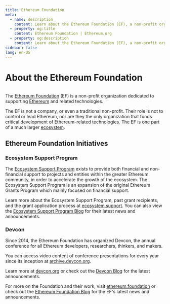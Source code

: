 ```yaml
---
title: Ethereum Foundation
meta:
  - name: description
    content: Learn about the Ethereum Foundation (EF), a non-profit organization dedicated to supporting Ethereum and related technologies.
  - property: og:title
    content: Ethereum Foundation | Ethereum.org
  - property: og:description
    content: Learn about the Ethereum Foundation (EF), a non-profit organization dedicated to supporting Ethereum and related technologies.
sidebar: false
lang: en-US
---
```


# About the Ethereum Foundation

<div>
  <img :src="$withBase('/ef-logo.png')" class="ef-logo" />
</div>

The [Ethereum Foundation](http://ethereum.foundation/) (EF) is a non-profit organization dedicated to supporting [Ethereum](/what-is-ethereum/) and related technologies.

The EF is not a company, or even a traditional non-profit. Their role is not to control or lead Ethereum, nor are they the only organization that funds critical development of Ethereum-related technologies. The EF is one part of a much larger [ecosystem](/community/).


## Ethereum Foundation Initiatives

### Ecosystem Support Program

The [Ecosystem Support Program](https://ecosystem.support/) exists to provide both financial and non-financial support to projects and entities within the greater Ethereum community, in order to accelerate the growth of the ecosystem. The Ecosystem Support Program is an expansion of the original Ethereum Grants Program which mainly focused on financial support.

Learn more about the Ecosystem Support Program, past grant recipients, and the grant application process at [ecosystem.support](https://ecosystem.support/). You can also view the [Ecosystem Support Program Blog](https://blog.ethereum.org/category/ecosystem-support-program/) for their latest news and announcements.

### Devcon

Since 2014, the Ethereum Foundation has organized Devcon, the annual conference for all Ethereum developers, researchers, thinkers, and makers.

You can access video content of conference presentations for every year since its inception at [archive.devcon.org](https://archive.devcon.org/).

Learn more at [devcon.org](https://devcon.org/) or check out the [Devcon Blog](https://blog.ethereum.org/category/devcon/) for the latest announcements.


For more on the Foundation and their work, visit [ethereum.foundation](http://ethereum.foundation/) or check out the [Ethereum Foundation Blog](https://blog.ethereum.org/) for the EF's latest news and announcements.
